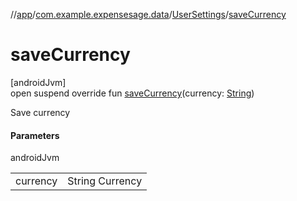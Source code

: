//[app](../../../index.md)/[com.example.expensesage.data](../index.md)/[UserSettings](index.md)/[saveCurrency](save-currency.md)

# saveCurrency

[androidJvm]\
open suspend override fun [saveCurrency](save-currency.md)(currency: [String](https://kotlinlang.org/api/latest/jvm/stdlib/kotlin/-string/index.html))

Save currency

#### Parameters

androidJvm

| | |
|---|---|
| currency | String Currency |
